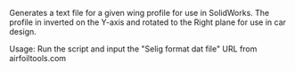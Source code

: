 Generates a text file for a given wing profile for use in SolidWorks. The profile in inverted on the Y-axis and rotated to the Right plane for use in car design.

Usage: Run the script and input the "Selig format dat file" URL from airfoiltools.com
